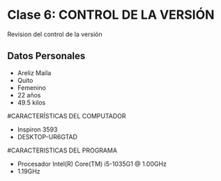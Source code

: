 # Clase 6: CONTROL DE LA VERSIÓN 
Revision del control de la versión 

## Datos Personales
- Areliz Maila
- Quito
- Femenino
- 22 años
- 49.5 kilos 

#CARACTERÍSTICAS DEL COMPUTADOR 
- Inspiron 3593
- DESKTOP-UR6GTAD

#CARACTERISTICAS DEL PROGRAMA
- Procesador Intel(R) Core(TM) i5-1035G1 @ 1.00GHz
- 1.19GHz

